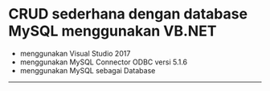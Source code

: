 # CRUD sederhana dengan database MySQL menggunakan VB.NET
- menggunakan Visual Studio 2017
- menggunakan MySQL Connector ODBC versi 5.1.6
- menggunakan MySQL sebagai Database
---
